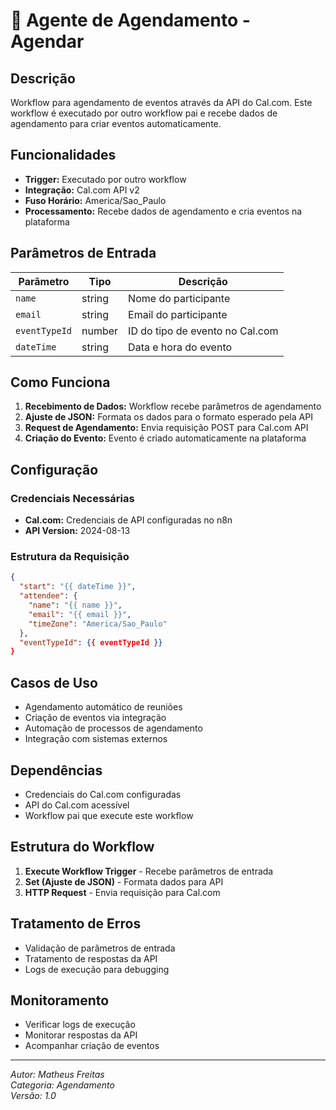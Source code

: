 # 📅 Agente de Agendamento - Agendar

## Descrição

Workflow para agendamento de eventos através da API do Cal.com. Este workflow é executado por outro workflow pai e recebe dados de agendamento para criar eventos automaticamente.

## Funcionalidades

- **Trigger:** Executado por outro workflow
- **Integração:** Cal.com API v2
- **Fuso Horário:** America/Sao_Paulo
- **Processamento:** Recebe dados de agendamento e cria eventos na plataforma

## Parâmetros de Entrada

| Parâmetro | Tipo | Descrição |
|-----------|------|-----------|
| `name` | string | Nome do participante |
| `email` | string | Email do participante |
| `eventTypeId` | number | ID do tipo de evento no Cal.com |
| `dateTime` | string | Data e hora do evento |

## Como Funciona

1. **Recebimento de Dados:** Workflow recebe parâmetros de agendamento
2. **Ajuste de JSON:** Formata os dados para o formato esperado pela API
3. **Request de Agendamento:** Envia requisição POST para Cal.com API
4. **Criação do Evento:** Evento é criado automaticamente na plataforma

## Configuração

### Credenciais Necessárias

- **Cal.com:** Credenciais de API configuradas no n8n
- **API Version:** 2024-08-13

### Estrutura da Requisição

```json
{
  "start": "{{ dateTime }}",
  "attendee": {
    "name": "{{ name }}",
    "email": "{{ email }}",
    "timeZone": "America/Sao_Paulo"
  },
  "eventTypeId": {{ eventTypeId }}
}
```

## Casos de Uso

- Agendamento automático de reuniões
- Criação de eventos via integração
- Automação de processos de agendamento
- Integração com sistemas externos

## Dependências

- Credenciais do Cal.com configuradas
- API do Cal.com acessível
- Workflow pai que execute este workflow

## Estrutura do Workflow

1. **Execute Workflow Trigger** - Recebe parâmetros de entrada
2. **Set (Ajuste de JSON)** - Formata dados para API
3. **HTTP Request** - Envia requisição para Cal.com

## Tratamento de Erros

- Validação de parâmetros de entrada
- Tratamento de respostas da API
- Logs de execução para debugging

## Monitoramento

- Verificar logs de execução
- Monitorar respostas da API
- Acompanhar criação de eventos

---
*Autor: Matheus Freitas*  
*Categoria: Agendamento*  
*Versão: 1.0*
